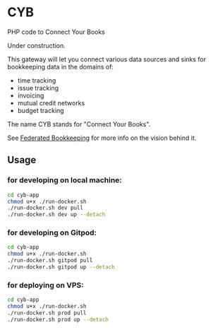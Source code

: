 # CYB
PHP code to Connect Your Books

Under construction.

This gateway will let you connect various data sources and sinks for bookkeeping data in the domains of:
* time tracking
* issue tracking
* invoicing
* mutual credit networks
* budget tracking

The name CYB stands for "Connect Your Books".

See [Federated Bookkeeping](https://federatedbookkeeping.org) for more info on the vision behind it.

## Usage

### for developing on local machine:
```sh
cd cyb-app
chmod u+x ./run-docker.sh
./run-docker.sh dev pull
./run-docker.sh dev up --detach
```

### for developing on Gitpod:
```sh
cd cyb-app
chmod u+x ./run-docker.sh
./run-docker.sh gitpod pull
./run-docker.sh gitpod up --detach
```

### for deploying on VPS:
```sh
cd cyb-app
chmod u+x ./run-docker.sh
./run-docker.sh prod pull
./run-docker.sh prod up --detach
```
